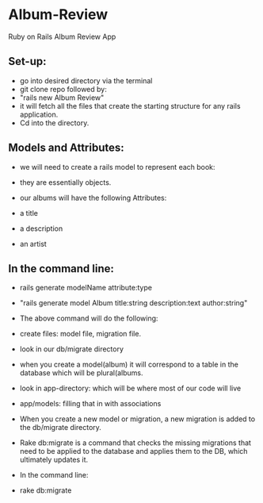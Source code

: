 # Album-Review
Ruby on Rails Album Review App

## Set-up:
- go into desired directory via the terminal
 - git clone repo followed by:
 - "rails new Album Review"
  - it will fetch all the files that create the starting structure for any rails application.
- Cd into the directory.

## Models and Attributes:
- we will need to create a rails model to represent each book:
- they are essentially objects.

- our albums will have the following Attributes:
 - a title
 - a description
 - an artist

## In the command line:

- rails generate modelName attribute:type
- "rails generate model Album title:string description:text author:string"

- The above command will do the following:
 - create files: model file, migration file.
 - look in our db/migrate directory
 - when you create a model(album) it will correspond to a table in the database which will be plural(albums.
 - look in app-directory: which will be where most of our code will live
 - app/models: filling that in with associations
 - When you create a new model or migration, a new migration is added to the db/migrate directory.

 - Rake db:migrate is a command that checks the missing migrations that need to be applied to the database and applies them to the DB, which ultimately updates it.

- In the command line:
 - rake db:migrate
